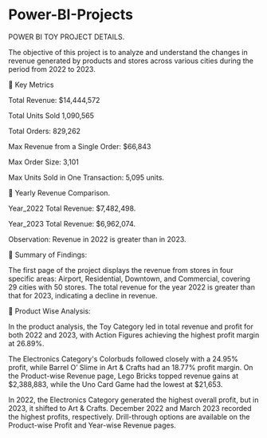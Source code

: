 # Power-BI-Projects
POWER BI TOY PROJECT DETAILS.

The objective of this project is to analyze and understand the changes in revenue generated by products and stores across various cities during the period from 2022 to 2023.

🚀 Key Metrics

Total Revenue: $14,444,572

Total Units Sold 1,090,565

Total Orders: 829,262

Max Revenue from a Single Order: $66,843

Max Order Size: 3,101 

Max Units Sold in One Transaction: 5,095 units.


🚀 Yearly Revenue Comparison.

Year_2022 Total Revenue: $7,482,498.

Year_2023 Total Revenue: $6,962,074.

Observation: Revenue in 2022 is greater than in 2023.

🚀 Summary of Findings:

The first page of the project displays the revenue from stores in four specific areas: Airport, Residential, Downtown, and Commercial, covering 29 cities with 50 stores.
The total revenue for the year 2022 is greater than that for 2023, indicating a decline in revenue.

🚀 Product Wise Analysis:

In the product analysis, the Toy Category led in total revenue and profit for both 2022 and 2023, with Action Figures achieving the highest profit margin at 26.89%. 

The Electronics Category's Colorbuds followed closely with a 24.95% profit, while Barrel O’ Slime in Art & Crafts had an 18.77% profit margin. On the Product-wise Revenue page, Lego Bricks topped revenue gains at $2,388,883, while the Uno Card Game had the lowest at $21,653. 

In 2022, the Electronics Category generated the highest overall profit, but in 2023, it shifted to Art & Crafts. December 2022 and March 2023 recorded the highest profits, respectively. Drill-through options are available on the Product-wise Profit and Year-wise Revenue pages.

